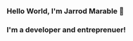 ### Hello World, I'm Jarrod Marable 👋

### I'm a developer and entreprenuer!

<!--
**j-marable/j-marable** is a ✨ _special_ ✨ repository because its `README.md` (this file) appears on your GitHub profile.

Here are some ideas to get you started:

- 🔭 I’m currently working on ...a machine learning project to help diagnose patients who may or may not have seizures.
- 🌱 I’m currently learning ...Python Machine Learning.
- 👯 I’m looking to collaborate on ...open source, contract, and private projects specifically related to machine learning.
- 🤔 I’m looking for help with ...starting my own software development company!
- 💬 Ask me about ...Artificial Intelligence/Machine Learning!
- 📫 How to reach me: ...
- 😄 Pronouns: ...he/him
- ⚡ Fun fact: ...I speak three languages - English (native), Spanish (fluent), and Hebrew (fluent)
-->
